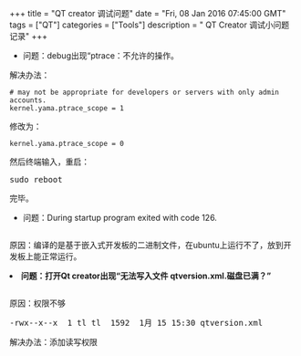 +++ 
title = "QT creator 调试问题" 
date = "Fri, 08 Jan 2016 07:45:00 GMT" 
tags = ["QT"] 
categories = ["Tools"]
description = " QT Creator 调试小问题记录" 
+++ 

- 问题：debug出现&ldquo;ptrace：不允许的操作。

解决办法：

```
# may not be appropriate for developers or servers with only admin accounts.
kernel.yama.ptrace_scope = 1
```
<p>修改为：</p>

```
kernel.yama.ptrace_scope = 0
```

<p>然后终端输入，重启：</p>
<div class="cnblogs_code">
<pre>sudo reboot</pre>
</div>
<p>完毕。</p>



- 问题：During startup program exited with code 126.


<p><img style="line-height: 1.5;" src="http://images2015.cnblogs.com/blog/781469/201601/781469-20160111204605007-2048896612.jpg" alt="" /></p>
<p>原因：编译的是基于嵌入式开发板的二进制文件，在ubuntu上运行不了，放到开发板上能正常运行。</p>



<li><strong>问题：打开Qt creator出现&ldquo;无法写入文件 qtversion.xml.磁盘已满？&rdquo;</strong></li>
</ul>
<p><img src="http://images2015.cnblogs.com/blog/781469/201601/781469-20160115153807366-1882790920.jpg" alt="" /></p>
<p>原因：权限不够</p>
<div class="cnblogs_Highlighter">
<pre class="brush:cpp;gutter:true;">-rwx--x--x  1 tl tl  1592  1月 15 15:30 qtversion.xml
</pre>
</div>
<p>解决办法：添加读写权限</p>
<p>　　</p>




